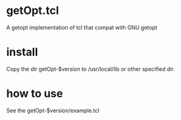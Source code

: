 # getOpt.tcl
A getopt implementation of tcl that compat with GNU getopt

# install
Copy the dir getOpt-$version to /usr/local/lib or other specified dir.

# how to use
See the getOpt-$version/example.tcl
